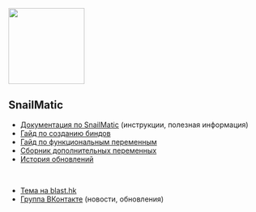 <p align="left">
  <img src="https://user-images.githubusercontent.com/71496296/152130484-be1f57fd-45cb-428f-9184-8d314024683b.png" height="150" />
</p>

## SnailMatic

- [Документация по SnailMatic](https://github.com/GrezeeBal/SnailMaticDocs/blob/main/SNAILMATIC_DOCUMENTATION.md) (инструкции, полезная информация)
- [Гайд по созданию биндов](https://github.com/GrezeeBal/SnailMaticDocs/blob/main/BINDS_CREATING_GUIDE.md)
- [Гайд по функциональным переменным](https://github.com/GrezeeBal/SnailMaticDocs/blob/main/FUNCTIONAL_VARIABLES_GUIDE.md)
- [Сборник дополнительных переменных](https://github.com/GrezeeBal/SnailMaticDocs/blob/main/ADDITIONAL_VARIABLES.md)
- [История обновлений](https://github.com/GrezeeBal/SnailMaticDocs/blob/main/CHANGELOG.md)

</br>

- [Тема на blast.hk](https://www.blast.hk/threads/102157/)
- [Группа ВКонтакте](https://vk.com/scriptpatrol) (новости, обновления)
